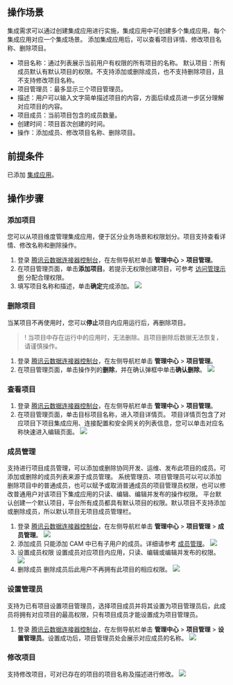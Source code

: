 ## 操作场景

集成需求可以通过创建集成应用进行实施，集成应用中可创建多个集成应用，每个集成应用对应一个集成场景。
添加集成应用后，可以查看项目详情、修改项目名称、删除项目。

- 项目名称：通过列表展示当前用户有权限的所有项目的名称。
  默认项目：所有成员默认有默认项目的权限。不支持添加或删除成员，也不支持删除项目，且不支持修改项目名称。
- 项目管理员：最多显示三个项目管理员。
- 描述：用户可以输入文字简单描述项目的内容，方面后续成员进一步区分理解对应项目的内容。
- 项目成员：当前项目包含的成员数量。
- 创建时间：项目首次创建的时间。
- 操作：添加成员、修改项目名称、删除项目。

## 前提条件
已添加 [集成应用](https://cloud.tencent.com/document/product/1270/76460)。


## 操作步骤

### 添加项目
您可以从项目维度管理集成应用，便于区分业务场景和权限划分。项目支持查看详情、修改名称和删除操作。
1. 登录 [腾讯云数据连接器控制台](https://ipaas.cloud.tencent.com/permission/project)，在左侧导航栏单击 **管理中心** > **项目管理**。
2. 在项目管理页面，单击**添加项目**。若提示无权限创建项目，可参考 [访问管理示例](https://cloud.tencent.com/document/product/1270/62696) 分配合理权限。
3. 填写项目名称和描述，单击**确定**完成添加。
![](https://qcloudimg.tencent-cloud.cn/raw/3be4c2ab8ef5a20bf6c6b4ddb1bf2197.png)


### 删除项目
当某项目不再使用时，您可以**停止**项目内应用运行后，再删除项目。
>! 当项目中存在运行中的应用时，无法删除。且项目删除后数据无法恢复，请谨慎操作。  
>
1. 登录 [腾讯云数据连接器控制台](https://ipaas.cloud.tencent.com/permission/project)，在左侧导航栏单击 **管理中心** > **项目管理**。
2. 在项目管理页面，单击操作列的**删除**，并在确认弹框中单击**确认删除**。
![](https://qcloudimg.tencent-cloud.cn/raw/c110e0ac16c380470351d624de0f068e.png)


### 查看项目
1. 登录 [腾讯云数据连接器控制台](https://ipaas.cloud.tencent.com/permission/project)，在左侧导航栏单击 **管理中心** > **项目管理**。
2. 在项目管理页面，单击目标项目名称，进入项目详情页。
项目详情页包含了对应项目下项目集成应用、连接配置和安全网关的列表信息，您可以单击对应名称快速进入编辑页面。
![](https://qcloudimg.tencent-cloud.cn/raw/266eefaed67e7d1347e83958d12868f5.png)

### 成员管理
支持进行项目成员管理，可以添加或删除协同开发、运维、发布此项目的成员。可添加或删除的成员列表来源于成员管理。
系统管理员、项目管理员可以可以添加删除项目中的普通成员，也可以赋予或取消普通成员的项目管理员权限，也可以修改普通用户对该项目下集成应用的只读、编辑、编辑并发布的操作权限。
平台默认创建一个默认项目，平台所有成员都具有默认项目的权限。默认项目不支持添加或删除成员，所以默认项目无项目成员管理栏。
1. 登录 [腾讯云数据连接器控制台](https://ipaas.cloud.tencent.com/permission/project)，在左侧导航栏单击 **管理中心** > **项目管理** > **成员管理**。
![](https://qcloudimg.tencent-cloud.cn/raw/a1a7a913a909589055580415f354b672.png)
2. 添加成员
只能添加 CAM 中已有子用户的成员。详细请参考 [成员管理](https://cloud.tencent.com/document/product/1270/76458)。
![](https://qcloudimg.tencent-cloud.cn/raw/f5b0148db13be944982385e34ab210a8.png)
3. 设置成员权限
设置成员对应项目内应用，只读、编辑或编辑并发布的权限。
![](https://qcloudimg.tencent-cloud.cn/raw/0e88765d1ea70f96cbc9f818d6e4d508.png)
4. 删除成员
删除成员后此用户不再拥有此项目的相应权限。
![](https://qcloudimg.tencent-cloud.cn/raw/388897046fa0e93ef11ff000a76bb9d6.png)

### 设置管理员
支持为已有项目设置项目管理员，选择项目成员并将其设置为项目管理员后，此成员将拥有对应项目的最高权限，只有项目成员才能设置成为项目管理员。
1. 登录 [腾讯云数据连接器控制台](https://ipaas.cloud.tencent.com/permission/project)，在左侧导航栏单击 **管理中心** > **项目管理** > **设置管理员**。设置成功后，项目管理员处会展示对应成员的名称。
![](https://qcloudimg.tencent-cloud.cn/raw/5f9267dd6c792e337ab9e6f5ab1469a1.png)

### 修改项目
支持修改项目，可对已存在的项目的项目名称及描述进行修改。
![](https://qcloudimg.tencent-cloud.cn/raw/fffb7fd47a9d2678ea85e569ae33a774.png)
